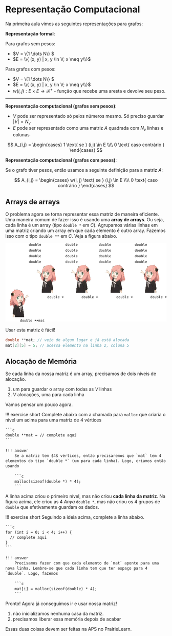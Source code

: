 # Representação Computacional

Na primeira aula vimos as seguintes representações para grafos:


**Representação formal**:

Para grafos sem pesos:

- $V = \\{1 \dots N\\} $
- $E = \\{ (x, y) | x, y \in V; x \neq y\\}$ 

Para grafos com pesos:

- $V = \\{1 \dots N\\} $
- $E = \\{ (x, y) | x, y \in V; x \neq y\\}$ 
- $w(i, j) : E\times E \rightarrow \mathcal{R^+}$ - função que recebe uma aresta e devolve seu peso. 


-----------------

**Representação computacional (grafos sem pesos)**:

- $V$ pode ser representado só pelos números mesmo. Só preciso guardar $|V| = N_v$
- $E$ pode ser representado como uma matriz $A$ quadrada com $N_v$ linhas e colunas

$$
A_{i,j} = \begin{cases}
1 \text{ se } (i,j) \in E \\\\
0 \text{ caso contrário }
\end{cases}
$$

**Representação computacional (grafos com pesos)**:

Se o grafo tiver pesos, então usamos a seguinte definição para a matriz $A$:

$$
A_{i,j} = \begin{cases}
w(i, j) \text{ se } (i,j) \in E \\\\
0 \text{ caso contrário }
\end{cases}
$$

## Arrays de arrays

O problema agora se torna representar essa matriz de maneira eficiente. Uma maneira comum de fazer isso é usando uma **array de arrays**. Ou seja, cada linha é um array (tipo `double *` em *C*). Agrupamos várias linhas em uma matriz criando um array em que cada elemento é outro array. Fazemos isso com o tipo `double **` em *C*. Veja a figura abaixo. 

![](double-pointer.png)

Usar esta matriz é fácil!

```c
double **mat; // veio de algum lugar e já está alocada
mat[2][5] = 5; // acessa elemento na linha 2, coluna 5
```

## Alocação de Memória

Se cada linha da nossa matriz é um array, precisamos de dois níveis de alocação.

1. um para guardar o array com todas as $V$ linhas
2. $V$ alocações, uma para cada linha

Vamos pensar um pouco agora.

!!! exercise short
    Complete abaixo com a chamada para `malloc` que criaria o nível um acima para uma matriz de $4$ vértices

    ```c
    double **mat = // complete aqui
    ```

    !!! answer
        Se a matriz tem $4$ vértices, então precisaremos que `mat` tem 4 elementos do tipo `double *` (um para cada linha). Logo, criamos então usando

        ```c
        malloc(sizeof(double *) * 4);
        ```


A linha acima criou o primeiro nível, mas não criou **cada linha da matriz**. Na figura acima, ele criou as 4 *Anya* `double *`, mas não criou os 4 grupos de `double` que efetivamente guardam os dados. 

!!! exercise short
    Seguindo a ideia acima, complete a linha abaixo.

    ```c
    for (int i = 0; i < 4; i++) {
      // complete aqui
    }
    ```  

    !!! answer
        Precisamos fazer com que cada elemento de `mat` aponte para uma nova linha. Lembre-se que cada linha tem que ter espaço para 4 `double`. Logo, fazemos

        ```c
        mat[i] = malloc(sizeof(double) * 4);
        ```

Pronto! Agora já conseguimos ir e usar nossa matriz! 

1. não inicializamos nenhuma casa da matriz. 
2. precisamos liberar essa memória depois de acabar

Essas duas coisas devem ser feitas na APS no PrairieLearn. 

